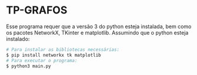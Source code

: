 # TP-GRAFOS

Esse programa requer que a versão 3 do python esteja instalada, bem como os pacotes NetworkX, TKinter e matplotlib. Assumindo que o python esteja instalado:

```sh
# Para instalar as bibliotecas necessárias:
$ pip install networkx tk matplotlib
# Para executar o programa:
$ python3 main.py
```

